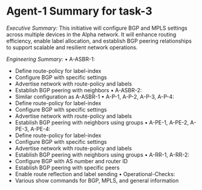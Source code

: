# Agent-1 Summary for task-3

*Executive Summary:*
This initiative will configure BGP and MPLS settings across multiple devices in the Alpha network. 
It will enhance routing efficiency, enable label allocation, and establish BGP peering relationships 
to support scalable and resilient network operations.

*Engineering Summary:*
• A-ASBR-1:
   - Define route-policy for label-index
   - Configure BGP with specific settings
   - Advertise network with route-policy and labels
   - Establish BGP peering with neighbors
• A-ASBR-2:
   - Similar configuration as A-ASBR-1
• A-P-1, A-P-2, A-P-3, A-P-4:
   - Define route-policy for label-index
   - Configure BGP with specific settings
   - Advertise network with route-policy and labels
   - Establish BGP peering with neighbors using groups
• A-PE-1, A-PE-2, A-PE-3, A-PE-4:
   - Define route-policy for label-index
   - Configure BGP with specific settings
   - Advertise network with route-policy and labels
   - Establish BGP peering with neighbors using groups
• A-RR-1, A-RR-2:
   - Configure BGP with AS number and router ID
   - Establish BGP peering with specific peers
   - Enable route reflection and label sending
• Operational-Checks:
   - Various show commands for BGP, MPLS, and general information